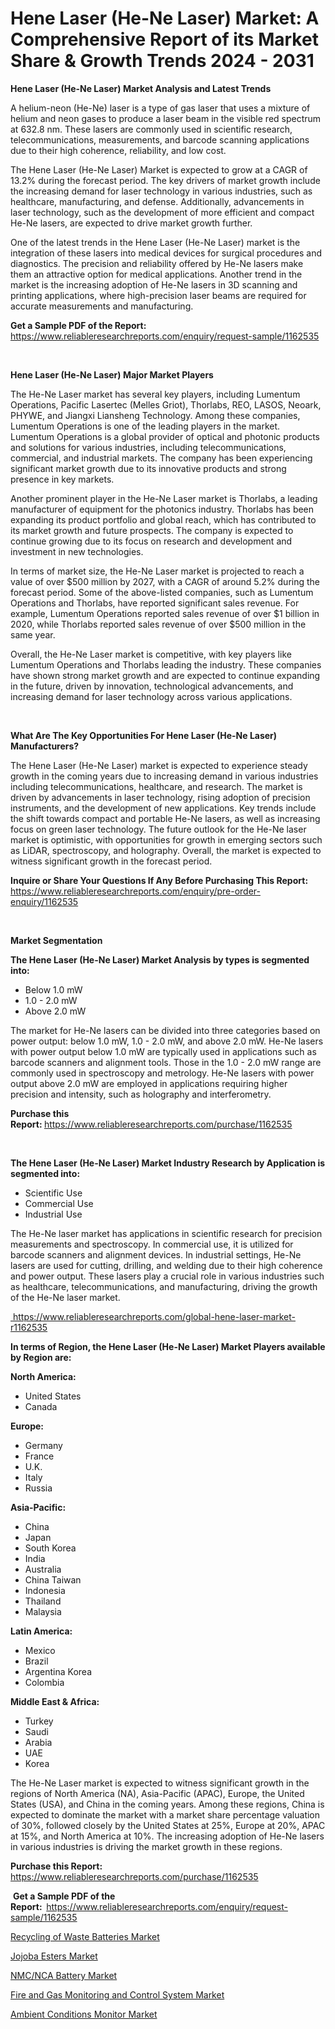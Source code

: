 <p><h1>Hene Laser (He-Ne Laser) Market: A Comprehensive Report of its Market Share & Growth Trends 2024 - 2031</h1></p><p><strong>Hene Laser (He-Ne Laser) Market Analysis and Latest Trends</strong></p>
<p><p>A helium-neon (He-Ne) laser is a type of gas laser that uses a mixture of helium and neon gases to produce a laser beam in the visible red spectrum at 632.8 nm. These lasers are commonly used in scientific research, telecommunications, measurements, and barcode scanning applications due to their high coherence, reliability, and low cost.</p><p>The Hene Laser (He-Ne Laser) Market is expected to grow at a CAGR of 13.2% during the forecast period. The key drivers of market growth include the increasing demand for laser technology in various industries, such as healthcare, manufacturing, and defense. Additionally, advancements in laser technology, such as the development of more efficient and compact He-Ne lasers, are expected to drive market growth further.</p><p>One of the latest trends in the Hene Laser (He-Ne Laser) market is the integration of these lasers into medical devices for surgical procedures and diagnostics. The precision and reliability offered by He-Ne lasers make them an attractive option for medical applications. Another trend in the market is the increasing adoption of He-Ne lasers in 3D scanning and printing applications, where high-precision laser beams are required for accurate measurements and manufacturing.</p></p>
<p><strong>Get a Sample PDF of the Report:&nbsp;</strong> <a href="https://www.reliableresearchreports.com/enquiry/request-sample/1162535">https://www.reliableresearchreports.com/enquiry/request-sample/1162535</a></p>
<p>&nbsp;</p>
<p><strong>Hene Laser (He-Ne Laser) Major Market Players</strong></p>
<p><p>The He-Ne Laser market has several key players, including Lumentum Operations, Pacific Lasertec (Melles Griot), Thorlabs, REO, LASOS, Neoark, PHYWE, and Jiangxi Liansheng Technology. Among these companies, Lumentum Operations is one of the leading players in the market. Lumentum Operations is a global provider of optical and photonic products and solutions for various industries, including telecommunications, commercial, and industrial markets. The company has been experiencing significant market growth due to its innovative products and strong presence in key markets.</p><p>Another prominent player in the He-Ne Laser market is Thorlabs, a leading manufacturer of equipment for the photonics industry. Thorlabs has been expanding its product portfolio and global reach, which has contributed to its market growth and future prospects. The company is expected to continue growing due to its focus on research and development and investment in new technologies.</p><p>In terms of market size, the He-Ne Laser market is projected to reach a value of over $500 million by 2027, with a CAGR of around 5.2% during the forecast period. Some of the above-listed companies, such as Lumentum Operations and Thorlabs, have reported significant sales revenue. For example, Lumentum Operations reported sales revenue of over $1 billion in 2020, while Thorlabs reported sales revenue of over $500 million in the same year.</p><p>Overall, the He-Ne Laser market is competitive, with key players like Lumentum Operations and Thorlabs leading the industry. These companies have shown strong market growth and are expected to continue expanding in the future, driven by innovation, technological advancements, and increasing demand for laser technology across various applications.</p></p>
<p>&nbsp;</p>
<p><strong>What Are The Key Opportunities For Hene Laser (He-Ne Laser) Manufacturers?</strong></p>
<p><p>The Hene Laser (He-Ne Laser) market is expected to experience steady growth in the coming years due to increasing demand in various industries including telecommunications, healthcare, and research. The market is driven by advancements in laser technology, rising adoption of precision instruments, and the development of new applications. Key trends include the shift towards compact and portable He-Ne lasers, as well as increasing focus on green laser technology. The future outlook for the He-Ne laser market is optimistic, with opportunities for growth in emerging sectors such as LiDAR, spectroscopy, and holography. Overall, the market is expected to witness significant growth in the forecast period.</p></p>
<p><strong>Inquire or Share Your Questions If Any Before Purchasing This Report:</strong> <a href="https://www.reliableresearchreports.com/enquiry/pre-order-enquiry/1162535">https://www.reliableresearchreports.com/enquiry/pre-order-enquiry/1162535</a></p>
<p>&nbsp;</p>
<p><strong>Market Segmentation</strong></p>
<p><strong>The Hene Laser (He-Ne Laser) Market Analysis by types is segmented into:</strong></p>
<p><ul><li>Below 1.0 mW</li><li>1.0 - 2.0 mW</li><li>Above 2.0 mW</li></ul></p>
<p><p>The market for He-Ne lasers can be divided into three categories based on power output: below 1.0 mW, 1.0 - 2.0 mW, and above 2.0 mW. He-Ne lasers with power output below 1.0 mW are typically used in applications such as barcode scanners and alignment tools. Those in the 1.0 - 2.0 mW range are commonly used in spectroscopy and metrology. He-Ne lasers with power output above 2.0 mW are employed in applications requiring higher precision and intensity, such as holography and interferometry.</p></p>
<p><strong>Purchase this Report:&nbsp;</strong><a href="https://www.reliableresearchreports.com/purchase/1162535">https://www.reliableresearchreports.com/purchase/1162535</a></p>
<p>&nbsp;</p>
<p><strong>The Hene Laser (He-Ne Laser) Market Industry Research by Application is segmented into:</strong></p>
<p><ul><li>Scientific Use</li><li>Commercial Use</li><li>Industrial Use</li></ul></p>
<p><p>The He-Ne laser market has applications in scientific research for precision measurements and spectroscopy. In commercial use, it is utilized for barcode scanners and alignment devices. In industrial settings, He-Ne lasers are used for cutting, drilling, and welding due to their high coherence and power output. These lasers play a crucial role in various industries such as healthcare, telecommunications, and manufacturing, driving the growth of the He-Ne laser market.</p></p>
<p><a href="https://www.reliableresearchreports.com/global-hene-laser-market-r1162535">&nbsp;https://www.reliableresearchreports.com/global-hene-laser-market-r1162535</a></p>
<p><strong>In terms of Region, the Hene Laser (He-Ne Laser) Market Players available by Region are:</strong></p>
<p>
    <p> <strong> North America: </strong>
        <ul>
            <li>United States</li>
            <li>Canada</li>
        </ul>
        </p> 
    <p> <strong> Europe: </strong>
        <ul>
            <li>Germany</li>
            <li>France</li>
            <li>U.K.</li>
            <li>Italy</li>
            <li>Russia</li>
        </ul>
        </p> 
    <p> <strong> Asia-Pacific: </strong>
        <ul>
            <li>China</li>
            <li>Japan</li>
            <li>South Korea</li>
            <li>India</li>
            <li>Australia</li>
            <li>China Taiwan</li>
            <li>Indonesia</li>
            <li>Thailand</li>
            <li>Malaysia</li>
        </ul>
        </p> 
    <p> <strong> Latin America: </strong>
        <ul>
            <li>Mexico</li>
            <li>Brazil</li>
            <li>Argentina Korea</li>
            <li>Colombia</li>
        </ul>
        </p> 
    <p> <strong> Middle East & Africa: </strong>
        <ul>
            <li>Turkey</li>
            <li>Saudi</li>
            <li>Arabia</li>
            <li>UAE</li>
            <li>Korea</li>
        </ul>
    </p>
    </p>
<p><p>The He-Ne Laser market is expected to witness significant growth in the regions of North America (NA), Asia-Pacific (APAC), Europe, the United States (USA), and China in the coming years. Among these regions, China is expected to dominate the market with a market share percentage valuation of 30%, followed closely by the United States at 25%, Europe at 20%, APAC at 15%, and North America at 10%. The increasing adoption of He-Ne lasers in various industries is driving the market growth in these regions.</p></p>
<p><strong>Purchase this Report: </strong><a href="https://www.reliableresearchreports.com/purchase/1162535">https://www.reliableresearchreports.com/purchase/1162535</a></p>
<p>&nbsp;<strong>Get a Sample PDF of the Report:&nbsp;&nbsp;</strong><a href="https://www.reliableresearchreports.com/enquiry/request-sample/1162535">https://www.reliableresearchreports.com/enquiry/request-sample/1162535</a></p>
<p><strong></strong></p>
<p><p><a href="https://www.linkedin.com/pulse/recycling-waste-batteries-market-comprehensive-assessment-rqgwc?trackingId=3isYh%2FLjKURPVA0eidrWkg%3D%3D">Recycling of Waste Batteries Market</a></p><p><a href="https://issuu.com/reportprime-2/docs/jojoba-esters-market-size-2030.pptx">Jojoba Esters Market</a></p><p><a href="https://www.linkedin.com/pulse/nmcnca-battery-market-furnishes-information-share-trends-growth-icc3c?trackingId=V%2FAhcbf5HTYTjR4hywKSyg%3D%3D">NMC/NCA Battery Market</a></p><p><a href="https://github.com/redneck06/Market-Research-Report-List-3/blob/main/fire-and-gas-monitoring-and-control-system-market.md">Fire and Gas Monitoring and Control System Market</a></p><p><a href="https://github.com/nicoletavirag/Market-Research-Report-List-3/blob/main/ambient-conditions-monitor-market.md">Ambient Conditions Monitor Market</a></p></p>